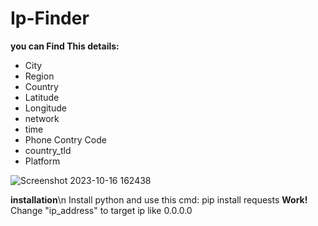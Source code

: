 # Ip-Finder
**you can Find This details:**
* City
* Region
* Country
* Latitude
* Longitude
* network
* time
* Phone Contry Code
* country_tld
* Platform

  
![Screenshot 2023-10-16 162438](https://github.com/Hosein-Stephen/Ip-Finder/assets/108404116/3dfe1cbd-9e4a-4762-b2ec-39cf04273919)


__**installation**__\n
Install python
and use this cmd: pip install requests
__**Work!**__
Change "ip_address" to target ip like 0.0.0.0
